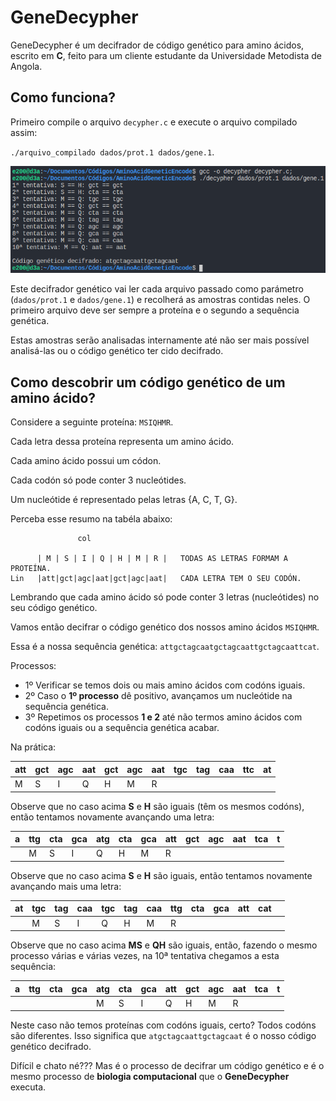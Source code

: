 # GeneDecypher

GeneDecypher é um decifrador de código genético para amino ácidos, escrito em **C**, feito para um cliente estudante da Universidade Metodista de Angola.

## Como funciona?

Primeiro compile o arquivo `decypher.c` e execute o arquivo compilado assim:

`./arquivo_compilado dados/prot.1 dados/gene.1`.

![Executando o GeneDecypher](outros/print.png "Executando o GeneDecypher em Linux")

Este decifrador genético vai ler cada arquivo passado como parámetro (`dados/prot.1` e `dados/gene.1`) e recolherá as amostras contidas neles. O primeiro arquivo deve ser sempre a proteína e o segundo a sequência genética.

Estas amostras serão analisadas internamente até não ser mais possível analisá-las ou o código genético ter cido decifrado.

## Como descobrir um código genético de um amino ácido?

Considere a seguinte proteína: `MSIQHMR`.

Cada letra dessa proteína representa um amino ácido.

Cada amino ácido possui um códon.

Cada codón só pode conter 3 nucleótides.

Um nucleótide é representado pelas letras {A, C, T, G}.

Perceba esse resumo na tabéla abaixo:

                   col

          | M | S | I | Q | H | M | R |   TODAS AS LETRAS FORMAM A PROTEÍNA.
    Lin   |att|gct|agc|aat|gct|agc|aat|   CADA LETRA TEM O SEU CODÓN.

Lembrando que cada amino ácido só pode conter 3 letras (nucleótides) no seu código genético.

Vamos então decifrar o código genético dos nossos amino ácidos `MSIQHMR`.

Essa é a nossa sequência genética: `attgctagcaatgctagcaattgctagcaattcat`.

Processos:

* 1º Verificar se temos dois ou mais amino ácidos com codóns iguais.
* 2º Caso o **1º processo** dê positivo, avançamos um nucleótide na sequência genética.
* 3º Repetimos os processos **1 e 2** até não termos amino ácidos com codóns iguais ou a sequência genética acabar.

Na prática:

|att|gct|agc|aat|gct|agc|aat|tgc|tag|caa|ttc|at |
|---|---|---|---|---|---|---|---|---|---|---|---|
|M  |S  |I  |Q  |H  |M  |R  |   |   |   |   |   |

Observe que no caso acima **S** e **H** são iguais (têm os mesmos codóns), então tentamos novamente avançando uma letra:

|a|ttg|cta|gca|atg|cta|gca|att|gct|agc|aat|tca|t  |
|-|---|---|---|---|---|---|---|---|---|---|---|---|
| |M  |S  |I  |Q  |H  |M  |R  |   |   |   |   |   |

Observe que no caso acima **S** e **H** são iguais, então tentamos novamente avançando mais uma letra:

|at|tgc|tag|caa|tgc|tag|caa|ttg|cta|gca|att|cat|   |
|--|---|---|---|---|---|---|---|---|---|---|---|---|
|  |M  |S  |I  |Q  |H  |M  |R  |   |   |   |   |   |

Observe que no caso acima **MS** e **QH** são iguais, então, fazendo o mesmo processo várias e várias vezes, na 10ª tentativa chegamos a esta sequência:

|a|ttg|cta|gca|atg|cta|gca|att|gct|agc|aat|tca|t|
|-|---|---|---|---|---|---|---|---|---|---|---|-|
| |   |   |   |M  |S  |I  |Q  |H  |M  |R  |   | |

Neste caso não temos proteínas com codóns iguais, certo? Todos codóns são diferentes. Isso significa que `atgctagcaattgctagcaat` é o nosso código genético decifrado.

Difícil e chato né??? Mas é o processo de decifrar um código genético e é o mesmo processo de **biologia computacional** que o **GeneDecypher** executa.
